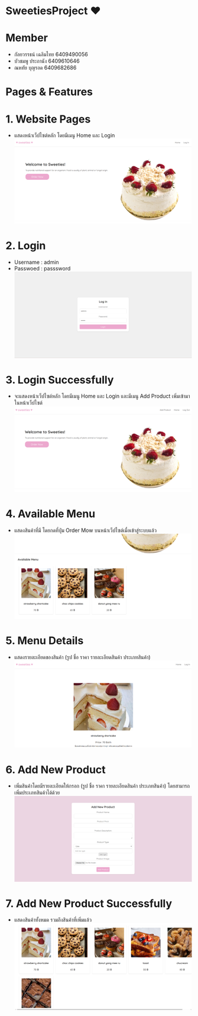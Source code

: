 # SweetiesProject  ♥
# Member
- กัลยวรรธน์ เฉลิมไทย 6409490056
- บัวชมพู	ประถานัง	6409610646
- ณหทัย	บุญรอด	6409682686
# Pages & Features
# 1. Website Pages
- แสดงหน้าเว็ปไซต์หลัก โดยมีเมนู Home และ Login
  ![image](https://github.com/Kanyawatchalermthai/Cs369_Project_Sweeties/blob/main/src/assets/1.png)
# 2. Login
- Username : admin
- Passwoed : passsword
![image](https://github.com/Kanyawatchalermthai/Cs369_Project_Sweeties/blob/main/src/assets/4.png)
# 3. Login Successfully
- จะแสดงหน้าเว็ปไซต์หลัก โดยมีเมนู Home และ Login และมีเมนู Add Product เพิ่มเข้ามาในหน้าเว็ปไซต์
![image](https://github.com/Kanyawatchalermthai/Cs369_Project_Sweeties/blob/main/src/assets/5.png)
# 4. Available Menu 
- แสดงสินค้าที่มี โดยกดที่ปุ่ม Order Mow บนหน้าเว็ปไซต์เมื่อเข้าสู่ระบบแล้ว
![image](https://github.com/Kanyawatchalermthai/Cs369_Project_Sweeties/blob/main/src/assets/2.png)
# 5. Menu Details
- แสดงรายละเอียดของสินค้า (รูป ชื่อ ราคา รายละเอียดสินค้า ประเภทสินค้า)
![image](https://github.com/Kanyawatchalermthai/Cs369_Project_Sweeties/blob/main/src/assets/3.png)
# 6. Add New Product
- เพิ่มสินค้าโดยมีรายละเอียดให้กรอก (รูป ชื่อ ราคา รายละเอียดสินค้า ประเภทสินค้า) โดยสามารถเพิ่มประเภทสินค้าได้ด้วย
![image](https://github.com/Kanyawatchalermthai/Cs369_Project_Sweeties/blob/main/src/assets/6.png)
# 7. Add New Product Successfully
- แสดงสินค้าทั้งหมด รวมถึงสินค้าที่เพิ่มแล้ว
![image](https://github.com/Kanyawatchalermthai/Cs369_Project_Sweeties/blob/main/src/assets/7.png)


